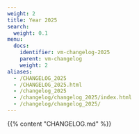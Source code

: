 ```yaml
---
weight: 2
title: Year 2025
search:
  weight: 0.1
menu:
  docs:
    identifier: vm-changelog-2025
    parent: vm-changelog
    weight: 2
aliases:
  - /CHANGELOG_2025
  - /CHANGELOG_2025.html
  - /changelog_2025
  - /changelog/changelog_2025/index.html
  - /changelog/changelog_2025/
---
```

{{% content "CHANGELOG.md" %}}
